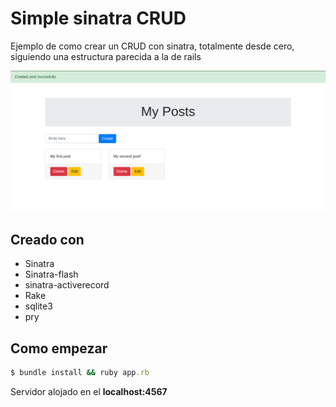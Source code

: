 # Simple sinatra CRUD

Ejemplo de como crear un CRUD con sinatra, totalmente desde cero, siguiendo una estructura parecida a la de rails

![](./preview.png)

## Creado con

* Sinatra
* Sinatra-flash
* sinatra-activerecord
* Rake
* sqlite3
* pry

## Como empezar

```rb
$ bundle install && ruby app.rb
```
Servidor alojado en el __localhost:4567__
